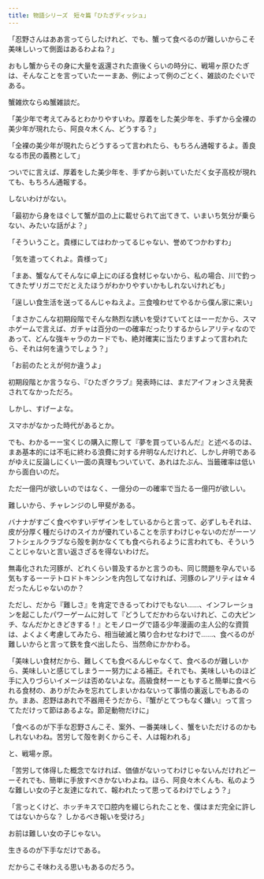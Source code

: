 ```yaml
---
title: 物語シリーズ　短々篇「ひたぎディッシュ」
---
```


「忍野さんはああ言ってらしたけれど、でも、蟹って食べるのが難しいからこそ美味しいって側面はあるわよね？」

おもし蟹からその身に大量を返還された直後くらいの時分に、戦場ヶ原ひたぎは、そんなことを言っていたーーまあ、例によって例のごとく、雑談のたぐいである。

蟹雑炊ならぬ蟹雑談だ。

「美少年で考えてみるとわかりやすいわ。厚着をした美少年を、手ずから全裸の美少年が現れたら、阿良々木くん、どうする？」

「全裸の美少年が現れたらどうするって言われたら、もちろん通報するよ。善良なる市民の義務として」

ついでに言えば、厚着をした美少年を、手ずから剥いていただく女子高校が現れても、もちろん通報する。

しないわけがない。

「最初から身をほぐして蟹が皿の上に載せられて出てきて、いまいち気分が乗らない、みたいな話がよ？」

「そういうこと。貴様にしてはわかってるじゃない、誉めてつかわすわ」

「気を遣ってくれよ。貴様って」

「まあ、蟹なんてそんなに卓上にのぼる食材じゃないから、私の場合、川で釣ってきたザリガニでだとえたほうがわかりやすいかもしれないけれども」

「逞しい食生活を送ってるんじゃねえよ。三食喰わせてやるから僕ん家に来い」

「まさかこんな初期段階でそんな熱烈な誘いを受けていてとはーーだから、スマホゲームで言えば、ガチャは百分の一の確率だったりするからレアリティなのであって、どんな強キャラのカードでも、絶対確実に当たりますよって言われたら、それは何を違うでしょう？」

「お前のたとえが何か違うよ」

初期段階とか言うなら、『ひたぎクラブ』発表時には、まだアイフォンさえ発表されてなかっただろ。

しかし、すげーよな。

スマホがなかった時代があるとか。

でも、わかるーー宝くじの購入に際して『夢を買っているんだ』と述べるのは、まあ基本的には不毛に終わる浪費に対する弁明なんだけれど、しかし弁明であるがゆえに反論しにくい一面の真理もついていて、あれはたぶん、当籤確率は低いから面白いのだ。

ただ一億円が欲しいのではなく、一億分の一の確率で当たる一億円が欲しい。

難しいから、チャレンジのし甲斐がある。

バナナがすごく食べやすいデザインをしているからと言って、必ずしもそれは、皮が分厚く種だらけのスイカが優れていることを示すわけじゃないのだがーーソフトシェルクラブなら殻を剥かなくても食べられるように言われても、そういうことじゃないと言い返さざるを得ないわけだ。

無毒化された河豚が、どれくらい普及するかと言うのも、同じ問題を孕んでいる気もするーーテトロドトキンシンを内包してなければ、河豚のレアリティは☆４だったんじゃないのか？

ただし、だから『難しさ』を肯定できるってわけでもない……、インフレーションを起こしたパワーゲームに対して『どうしてだかわらないけれど、この大ピンチ、なんだかときどきする！』とモノローグで語る少年漫画の主人公的な資質は、よくよく考慮してみたら、相当破滅と隣り合わせなわけで……、食べるのが難しいからと言って鉄を食べ出したら、当然命にかかわる。

「美味しい食材だから、難しくても食べるんじゃなくて、食べるのが難しいから、美味しいと感じてしまうーー努力による補正。それでも、美味しいものほど手に入りづらいイメージは否めないよな。高級食材ーーともすると簡単に食べられる食材の、ありがたみを忘れてしまいかねないって事情の裏返しでもあるのか。まあ、忍野はあれで不器用そうだから、『蟹がとてつもなく嫌い』って言ってただけって節はあるよな。節足動物だけに」

「食べるのが下手な忍野さんこそ、案外、一番美味しく、蟹をいただけるのかもしれないわね。苦労して殻を剥くからこそ、人は報われる」

と、戦場ヶ原。

「苦労して体得した概念でなければ、価値がないってわけじゃないんだけれどーーそれでも、簡単に手放すべきかないわよね。ほら、阿良々木くんも、私のような難しい女の子と友達になれて、報われたって思ってるわけでしょう？」

「言っとくけど、ホッチキスで口腔内を綴じられたことを、僕はまだ完全に許してはないからな？ しかるべき報いを受けろ」

お前は難しい女の子じゃない。

生きるのが下手なだけである。

だからこそ味わえる思いもあるのだろう。
